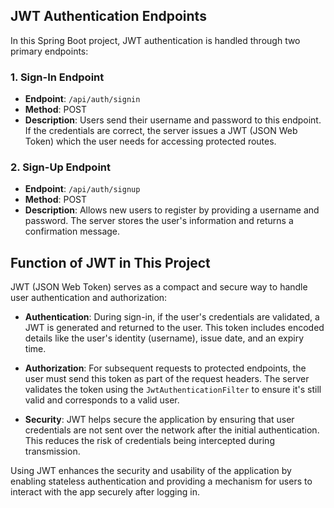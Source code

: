 ## JWT Authentication Endpoints

In this Spring Boot project, JWT authentication is handled through two primary endpoints:

### 1. Sign-In Endpoint
- **Endpoint**: `/api/auth/signin`
- **Method**: POST
- **Description**: Users send their username and password to this endpoint. If the credentials are correct, the server issues a JWT (JSON Web Token) which the user needs for accessing protected routes.

### 2. Sign-Up Endpoint
- **Endpoint**: `/api/auth/signup`
- **Method**: POST
- **Description**: Allows new users to register by providing a username and password. The server stores the user's information and returns a confirmation message.

## Function of JWT in This Project

JWT (JSON Web Token) serves as a compact and secure way to handle user authentication and authorization:

- **Authentication**: During sign-in, if the user's credentials are validated, a JWT is generated and returned to the user. This token includes encoded details like the user's identity (username), issue date, and an expiry time.

- **Authorization**: For subsequent requests to protected endpoints, the user must send this token as part of the request headers. The server validates the token using the `JwtAuthenticationFilter` to ensure it's still valid and corresponds to a valid user.

- **Security**: JWT helps secure the application by ensuring that user credentials are not sent over the network after the initial authentication. This reduces the risk of credentials being intercepted during transmission.

Using JWT enhances the security and usability of the application by enabling stateless authentication and providing a mechanism for users to interact with the app securely after logging in.
